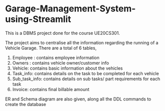 # Garage-Management-System-using-Streamlit
This is a DBMS project done for the course UE20CS301. 

The project aims to centralise all the information regarding the running of a Vehicle Garage.
There are a total of 6 tables,
1. Employee : contains employee information
2. Owners : contains vehicle owner/customer info
3. Vehicle: contains basic information about the vehicles
4. Task_info: contains details on the task to be completed for each vehicle
5. Sub_task_info: contains details on sub tasks/ part requirements for each task
6. Invoice: contains final billable amount

ER and Schema diagram are also given, along all the DDL commands to create the database
